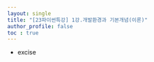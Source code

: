 ```yaml
---
layout: single
title: "[23파이썬특강] 1강.개발환경과 기본개념(이론)"
author_profile: false
toc : true
---
```


- excise
